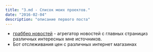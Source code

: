 ```yaml
---
title: "3.md - Список моих проектов."
date: "2016-02-04"
description: "описание первого поста"
---
```

 * [граббер новостей](http://lenta.ru) - агрегатор новостей с главных странициз различных интересных мне источников. 
 * Бот отслеживания цен с различных интернет магазинах


